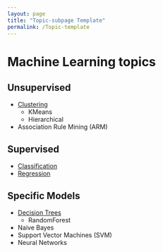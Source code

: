 ```yaml
---
layout: page
title: "Topic-subpage Template"
permalink: /Topic-template
---
```


# Machine Learning topics

## Unsupervised
- [Clustering](MachineLearning/Clustering.md)
    - KMeans
    - Hierarchical
- Association Rule Mining (ARM)

## Supervised
- [Classification](MachineLearning/Classification.md) 
- [Regression](MachineLearning/Regression.md)

## Specific Models
- [Decision Trees](MachineLearning/DecisionTrees.md)
    - RandomForest
- Naive Bayes
- Support Vector Machines (SVM)
- Neural Networks
